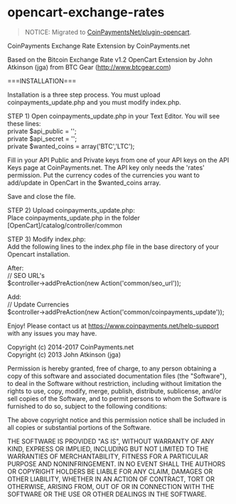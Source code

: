 opencart-exchange-rates
=======================

> NOTICE: Migrated to [CoinPaymentsNet/plugin-opencart](https://github.com/CoinPaymentsNet/plugin-opencart).

CoinPayments Exchange Rate Extension by CoinPayments.net

Based on the Bitcoin Exchange Rate v1.2 OpenCart Extension by John Atkinson (jga) from BTC Gear (http://www.btcgear.com)

===INSTALLATION===

Installation is a three step process.  You must upload coinpayments_update.php and you must modify index.php.

STEP 1) Open coinpayments_update.php in your Text Editor. You will see these lines:<br />
	private $api_public = '';<br />
	private $api_secret = '';<br />
	private $wanted_coins = array('BTC','LTC');<br />

Fill in your API Public and Private keys from one of your API keys on the API Keys page at CoinPayments.net. The API key only needs the 'rates' permission.
Put the currency codes of the currencies you want to add/update in OpenCart in the $wanted_coins array.

Save and close the file.
  
STEP 2) Upload coinpayments_update.php:<br />
Place coinpayments_update.php in the folder [OpenCart]/catalog/controller/common

STEP 3) Modify index.php:<br />
Add the following lines to the index.php file in the base directory of your Opencart installation.

After:<br />
// SEO URL's<br />
$controller->addPreAction(new Action('common/seo_url'));

Add:<br />
// Update Currencies<br />
$controller->addPreAction(new Action('common/coinpayments_update'));

Enjoy!  Please contact us at https://www.coinpayments.net/help-support with any issues you may have.

Copyright (c) 2014-2017 CoinPayments.net<br />
Copyright (c) 2013 John Atkinson (jga)

Permission is hereby granted, free of charge, to any person obtaining a copy of this software and associated documentation files (the "Software"), to deal in the Software without restriction, including without limitation the rights to use, copy, modify, merge, publish, distribute, sublicense, and/or sell copies of the Software, and to permit persons to whom the Software is furnished to do so, subject to the following conditions:

The above copyright notice and this permission notice shall be included in all copies or substantial portions of the Software.

THE SOFTWARE IS PROVIDED "AS IS", WITHOUT WARRANTY OF ANY KIND, EXPRESS OR IMPLIED, INCLUDING BUT NOT LIMITED TO THE WARRANTIES OF MERCHANTABILITY, FITNESS FOR A PARTICULAR PURPOSE AND NONINFRINGEMENT. IN NO EVENT SHALL THE AUTHORS OR COPYRIGHT HOLDERS BE LIABLE FOR ANY CLAIM, DAMAGES OR OTHER LIABILITY, WHETHER IN AN ACTION OF CONTRACT, TORT OR OTHERWISE, ARISING FROM, OUT OF OR IN CONNECTION WITH THE SOFTWARE OR THE USE OR OTHER DEALINGS IN THE SOFTWARE.
